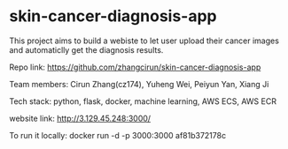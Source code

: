 # skin-cancer-diagnosis-app

This project aims to build a webiste to let user upload their cancer images and automaticlly get the diagnosis results.

Repo link: https://github.com/zhangcirun/skin-cancer-diagnosis-app

Team members: Cirun Zhang(cz174), Yuheng Wei, Peiyun Yan, Xiang Ji

Tech stack: python, flask, docker, machine learning, AWS ECS, AWS ECR

website link: http://3.129.45.248:3000/

To run it locally: docker run -d -p 3000:3000 af81b372178c
